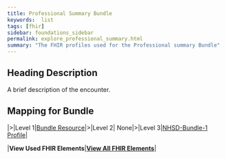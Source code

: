 ```yaml
---
title: Professional Summary Bundle
keywords:  list
tags: [fhir]
sidebar: foundations_sidebar
permalink: explore_professional_summary.html
summary: "The FHIR profiles used for the Professional summary Bundle"
---
```


## Heading Description ##
A brief description of the encounter.

## Mapping for Bundle ##

|>|Level 1|[Bundle Resource](http://hl7.org/fhir/stu3/bundle.html)|>|Level 2| None|>|Level 3|[NHSD-Bundle-1 Profile](http://xxx)|


|**View Used FHIR Elements**|**[View All FHIR Elements](explore_professional_summary_all.html#mapping-for-bundle)**|

